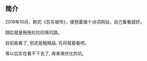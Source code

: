 ## 简介

2019年10月，刷完《苏东坡传》，便想着做个诗词网站，自己看看就好。

随后就是拖拖拉拉的填坑路。

目前能看了, 但还是粗糙品, 先将就着看吧。

等以后实在看不下去了,  再来填优化的坑。

